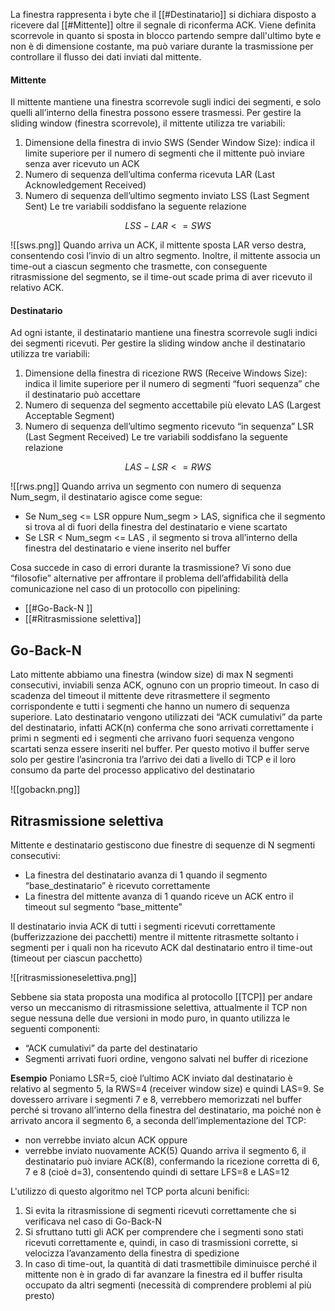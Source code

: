 La finestra rappresenta i byte che il [[#Destinatario]] si dichiara disposto a ricevere dal [[#Mittente]] oltre il segnale di riconferma ACK. Viene definita scorrevole in quanto si sposta in blocco partendo sempre dall'ultimo byte e non è di dimensione costante, ma può variare durante la trasmissione per controllare il flusso dei dati inviati dal mittente. 


#### Mittente
Il mittente mantiene una finestra scorrevole sugli indici dei segmenti, e solo quelli all’interno della finestra possono essere trasmessi. Per gestire la sliding window (finestra scorrevole), il mittente utilizza tre variabili:
1. Dimensione della finestra di invio SWS (Sender Window Size): indica il limite  superiore per il numero di segmenti che il mittente può inviare senza aver ricevuto un ACK  
2. Numero di sequenza dell’ultima conferma ricevuta LAR (Last Acknowledgement  Received)  
3. Numero di sequenza dell’ultimo segmento inviato LSS (Last Segment Sent)
Le tre variabili soddisfano la seguente relazione
```math
				          LSS - LAR <= SWS
```
![[sws.png]]
Quando arriva un ACK, il mittente sposta LAR verso destra, consentendo così l’invio di un altro segmento. Inoltre, il mittente associa un time-out a ciascun segmento che trasmette, con conseguente ritrasmissione del segmento,  se il time-out scade prima di aver ricevuto il relativo ACK.


#### Destinatario
Ad ogni istante, il destinatario mantiene una finestra scorrevole sugli indici dei segmenti ricevuti. Per gestire la sliding window anche il destinatario utilizza tre variabili: 
1. Dimensione della finestra di ricezione RWS (Receive Windows Size): indica il limite superiore per il numero di segmenti “fuori sequenza” che il destinatario può accettare  
2. Numero di sequenza del segmento accettabile più elevato LAS (Largest  Acceptable Segment)  
3. Numero di sequenza dell’ultimo segmento ricevuto “in sequenza” LSR (Last Segment Received)
Le tre variabili soddisfano la seguente relazione
```math
				          LAS - LSR <= RWS
```
![[rws.png]]
Quando arriva un segmento con numero di sequenza Num_segm, il destinatario agisce come segue:  
- Se Num_seg <= LSR oppure Num_segm > LAS, significa che il segmento si trova al di fuori della finestra del destinatario e viene scartato 
- Se LSR < Num_segm <= LAS , il segmento si trova all’interno della finestra del destinatario e viene inserito nel buffer



Cosa succede in caso di errori durante la trasmissione? Vi sono due “filosofie” alternative per affrontare il problema dell’affidabilità della comunicazione nel caso di un protocollo con pipelining:  
- [[#Go-Back-N ]]
- [[#Ritrasmissione selettiva]]


## Go-Back-N
Lato mittente abbiamo una finestra (window size) di max N segmenti consecutivi, inviabili senza ACK, ognuno con un proprio timeout. In caso di scadenza del timeout il mittente deve ritrasmettere il segmento corrispondente e tutti i segmenti che hanno un numero di sequenza superiore.
Lato destinatario vengono utilizzati dei “ACK cumulativi” da parte del destinatario, infatti ACK(n) conferma che sono arrivati correttamente i primi n segmenti ed i segmenti che arrivano fuori sequenza vengono scartati senza essere inseriti nel buffer. Per questo motivo il buffer serve solo per gestire l’asincronia tra l’arrivo dei dati a livello di TCP e il loro consumo da parte del processo applicativo del destinatario

![[gobackn.png]]



## Ritrasmissione selettiva
Mittente e destinatario gestiscono due finestre di sequenze di N segmenti  consecutivi:
- La finestra del destinatario avanza di 1 quando il  segmento “base_destinatario” è ricevuto correttamente
- La finestra del mittente avanza di 1 quando riceve un ACK entro il timeout sul segmento “base_mittente”

Il destinatario invia ACK di tutti i segmenti ricevuti correttamente (bufferizzazione dei pacchetti) mentre il mittente ritrasmette soltanto i segmenti per i quali non ha ricevuto ACK dal destinatario entro il time-out (timeout per ciascun pacchetto)

![[ritrasmissioneselettiva.png]]



Sebbene sia stata proposta una modifica al protocollo [[TCP]] per andare verso un meccanismo di ritrasmissione selettiva, attualmente il TCP non segue nessuna delle due versioni in modo puro, in quanto utilizza le seguenti componenti:
- “ACK cumulativi” da parte del destinatario
- Segmenti arrivati fuori ordine, vengono salvati nel buffer di ricezione

**Esempio**
Poniamo LSR=5, cioè l’ultimo ACK inviato dal destinatario è relativo al segmento 5, la RWS=4 (receiver window size) e quindi LAS=9. Se dovessero arrivare i segmenti 7 e 8,  verrebbero memorizzati nel buffer perché si trovano all’interno della finestra del destinatario, ma poiché non è arrivato ancora il segmento 6, a seconda dell’implementazione del TCP: 
- non verrebbe inviato alcun ACK oppure  
- verrebbe inviato nuovamente ACK(5)
Quando arriva il segmento 6, il  destinatario può inviare ACK(8), confermando la ricezione corretta di 6, 7 e 8 (cioè d=3), consentendo quindi di settare LFS=8 e LAS=12


L'utilizzo di questo algoritmo nel TCP porta alcuni benifici: 
1. Si evita la ritrasmissione di segmenti ricevuti correttamente che si verificava  nel caso di Go-Back-N  
2. Si sfruttano tutti gli ACK per comprendere che i segmenti sono stati ricevuti  correttamente e, quindi, in caso di  trasmissioni corrette, si velocizza  l’avanzamento della finestra di spedizione  
3. In caso di time-out, la quantità di dati trasmettibile diminuisce perché il mittente non è in grado di far avanzare la finestra ed il buffer risulta occupato da altri segmenti (necessità di comprendere problemi al più presto)
